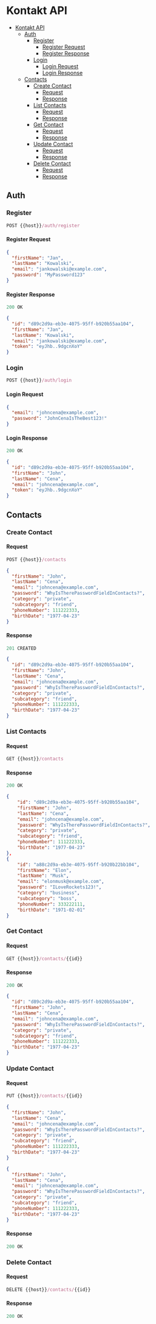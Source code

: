 # Kontakt API

- [Kontakt API](#kontakt-api)
  - [Auth](#auth)
    - [Register](#register)
      - [Register Request](#register-request)
      - [Register Response](#register-response)
    - [Login](#login)
      - [Login Request](#login-request)
      - [Login Response](#login-response)
  - [Contacts](#contacts)
    - [Create Contact](#create-contact)
      - [Request](#request)
      - [Response](#response)
    - [List Contacts](#list-contacts)
      - [Request](#request-1)
      - [Response](#response-1)
    - [Get Contact](#get-contact)
      - [Request](#request-2)
      - [Response](#response-2)
    - [Update Contact](#update-contact)
      - [Request](#request-3)
      - [Response](#response-3)
    - [Delete Contact](#delete-contact)
      - [Request](#request-4)
      - [Response](#response-4)

## Auth

### Register

```js
POST {{host}}/auth/register
```

#### Register Request

```json
{
  "firstName": "Jan",
  "lastName": "Kowalski",
  "email": "jankowalski@example.com",
  "password": "MyPassword123"
}
```

#### Register Response

```js
200 OK
```

```json
{
  "id": "d89c2d9a-eb3e-4075-95ff-b920b55aa104",
  "firstName": "Jan",
  "lastName": "Kowalski",
  "email": "jankowalski@example.com",
  "token": "eyJhb..9dgcnXoY"
}
```

### Login

```js
POST {{host}}/auth/login
```

#### Login Request

```json
{
  "email": "johncena@example.com",
  "password": "JohnCenaIsTheBest123!"
}
```

#### Login Response

```js
200 OK
```

```json
{
  "id": "d89c2d9a-eb3e-4075-95ff-b920b55aa104",
  "firstName": "John",
  "lastName": "Cena",
  "email": "johncena@example.com",
  "token": "eyJhb..9dgcnXoY"
}
```

## Contacts

### Create Contact

#### Request

```js
POST {{host}}/contacts
```

```json
{
  "firstName": "John",
  "lastName": "Cena",
  "email": "johncena@example.com",
  "password": "WhyIsTherePasswordFieldInContacts?",
  "category": "private",
  "subcategory": "friend",
  "phoneNumber": 111222333,
  "birthDate": "1977-04-23"
}
```

#### Response

```js
201 CREATED
```

```json
{
  "id": "d89c2d9a-eb3e-4075-95ff-b920b55aa104",
  "firstName": "John",
  "lastName": "Cena",
  "email": "johncena@example.com",
  "password": "WhyIsTherePasswordFieldInContacts?",
  "category": "private",
  "subcategory": "friend",
  "phoneNumber": 111222333,
  "birthDate": "1977-04-23"
}
```

### List Contacts

#### Request

```js
GET {{host}}/contacts
```

#### Response

```js
200 OK
```

```json
{
    "id": "d89c2d9a-eb3e-4075-95ff-b920b55aa104",
    "firstName": "John",
    "lastName": "Cena",
    "email": "johncena@example.com",
    "password": "WhyIsTherePasswordFieldInContacts?",
    "category": "private",
    "subcategory": "friend",
    "phoneNumber": 111222333,
    "birthDate": "1977-04-23"
},
{
    "id": "a88c2d9a-eb3e-4075-95ff-b920b22bb104",
    "firstName": "Elon",
    "lastName": "Musk",
    "email": "elonmusk@example.com",
    "password": "ILoveRockets123!",
    "category": "business",
    "subcategory": "boss",
    "phoneNumber": 333222111,
    "birthDate": "1971-02-01"
}
```

### Get Contact

#### Request

```js
GET {{host}}/contacts/{{id}}
```

#### Response

```js
200 OK
```

```json
{
  "id": "d89c2d9a-eb3e-4075-95ff-b920b55aa104",
  "firstName": "John",
  "lastName": "Cena",
  "email": "johncena@example.com",
  "password": "WhyIsTherePasswordFieldInContacts?",
  "category": "private",
  "subcategory": "friend",
  "phoneNumber": 111222333,
  "birthDate": "1977-04-23"
}
```

### Update Contact

#### Request

```js
PUT {{host}}/contacts/{{id}}
```

```json
{
  "firstName": "John",
  "lastName": "Cena",
  "email": "johncena@example.com",
  "password": "WhyIsTherePasswordFieldInContacts?",
  "category": "private",
  "subcategory": "friend",
  "phoneNumber": 111222333,
  "birthDate": "1977-04-23"
}
```

```json
{
  "firstName": "John",
  "lastName": "Cena",
  "email": "johncena@example.com",
  "password": "WhyIsTherePasswordFieldInContacts?",
  "category": "private",
  "subcategory": "friend",
  "phoneNumber": 111222333,
  "birthDate": "1977-04-23"
}
```

#### Response

```js
200 OK
```

### Delete Contact

#### Request

```js
DELETE {{host}}/contacts/{{id}}
```

#### Response

```js
200 OK
```
